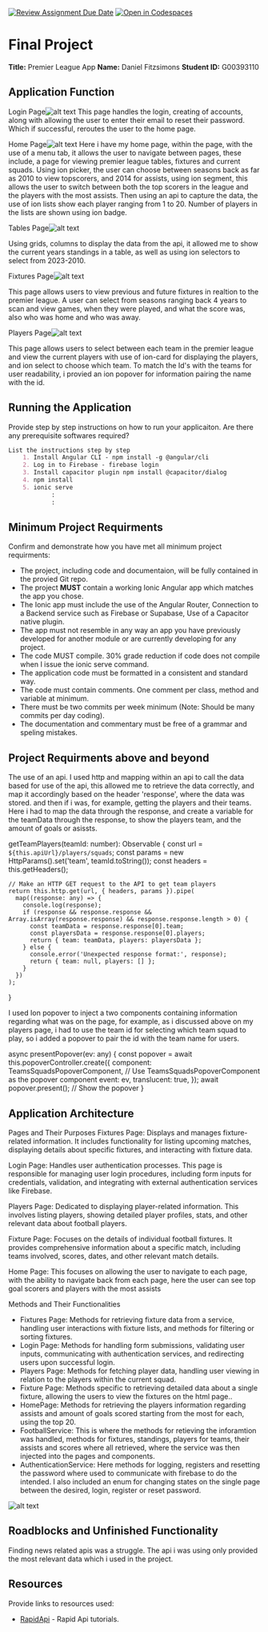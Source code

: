 [![Review Assignment Due Date](https://classroom.github.com/assets/deadline-readme-button-24ddc0f5d75046c5622901739e7c5dd533143b0c8e959d652212380cedb1ea36.svg)](https://classroom.github.com/a/HTlAZVnP)
[![Open in Codespaces](https://classroom.github.com/assets/launch-codespace-7f7980b617ed060a017424585567c406b6ee15c891e84e1186181d67ecf80aa0.svg)](https://classroom.github.com/open-in-codespaces?assignment_repo_id=13027362)
# Final Project

**Title:** Premier League App
**Name:** Daniel Fitzsimons 
**Student ID:** G00393110

## Application Function

Login Page![alt text](/login.png)
This page handles the login, creating of accounts, along with allowing the user to enter their email to reset their password. Which if successful, reroutes the user to the home page.

Home Page![alt text](/homePage.png)
Here i have my home page, within the page, with the use of a menu tab, it allows the user to navigate between pages, these include, a page for viewing premier league tables, fixtures and current squads.
Using ion picker, the user can choose between seasons back as far as 2010 to view topscorers, and 2014 for assists, using ion segment, this allows the user to switch between both the top scorers in the league and the players with the most assists.
Then using an api to capture the data, the use of ion lists show each player ranging from 1 to 20.
Number of players in the lists are shown using ion badge.

Tables Page![alt text](/tables.png)

Using grids, columns to display the data from the api, it allowed me to show the current years standings in a table, as well as using ion selectors to select from 2023-2010.

Fixtures Page![alt text](/fixtures.png)

This page allows users to view previous and future fixtures in realtion to the premier league. A user can select from seasons ranging back 4 years to scan and view games, when they were played, and what the score was, also who was home and who was away.

Players Page![alt text](/squad-page.png)

This page allows users to select between each team in the premier league and view the current players with use of ion-card for displaying the players, and ion select to choose which team. To match the Id's with the teams for user readability, i provied an ion popover for information pairing the name with the id.



## Running the Application

Provide step by step instructions on how to run your applicaiton. Are there any prerequisite softwares required?

```MARKDOWN
List the instructions step by step
    1. Install Angular CLI - npm install -g @angular/cli
    2. Log in to Firebase - firebase login
    3. Install capacitor plugin npm install @capacitor/dialog
    4. npm install
    5. ionic serve
            :
            :
```

## Minimum Project Requirments

Confirm and demonstrate how you have met all minimum project requirments:

* The project, including code and documentaion, will be fully contained in the provied Git repo.
* The project **MUST** contain a working Ionic Angular app which matches the app you chose.
* The Ionic app must include the use of the Angular Router, Connection to a Backend service such as Firebase or Supabase, Use of a Capacitor native plugin.
* The app must not resemble in any way an app you have previously developed for another module or are currently developing for any project. 
* The code MUST compile. 30% grade reduction if code does not compile when I issue the ionic serve command. 
* The application code must be formatted in a consistent and standard way.
* The code must contain comments. One comment per class, method and variable at minimum.
* There must be two commits per week minimum (Note: Should be many commits per day coding).
* The documentation and commentary must be free of a grammar and speling mistakes.

## Project Requirments above and beyond

The use of an api. I used http and mapping within an api to call the data based for use of the api, this allowed me to retrieve the data correctly, and map it accordingly based on the header 'response', where the data was stored. and then if i was, for example, getting the players and their teams. Here i had to map the data through the response, and create a variable for the teamData through the response, to show the players team, and the amount of goals or asissts.

getTeamPlayers(teamId: number): Observable<any> {
    const url = `${this.apiUrl}/players/squads`;
    const params = new HttpParams().set('team', teamId.toString());
    const headers = this.getHeaders();

    // Make an HTTP GET request to the API to get team players
    return this.http.get(url, { headers, params }).pipe(
      map((response: any) => {
        console.log(response);
        if (response && response.response && Array.isArray(response.response) && response.response.length > 0) {
          const teamData = response.response[0].team;
          const playersData = response.response[0].players;
          return { team: teamData, players: playersData };
        } else {
          console.error('Unexpected response format:', response);
          return { team: null, players: [] };
        }
      })
    );
  }

  I used Ion popover to inject a two components containing information regarding what was on the page, for example, as i discussed above on my players page, i had to use the team id for selecting which team squad to play, so i added a popover to pair the id with the team name for users.
  

async presentPopover(ev: any) {
    const popover = await this.popoverController.create({
      component: TeamsSquadsPopoverComponent, // Use TeamsSquadsPopoverComponent as the popover component
      event: ev,
      translucent: true,
    });
    await popover.present(); // Show the popover
  }


## Application Architecture

Pages and Their Purposes
Fixtures Page: Displays and manages fixture-related information. It includes functionality for listing upcoming matches, displaying details about specific fixtures, and interacting with fixture data.

Login Page: Handles user authentication processes. This page is responsible for managing user login procedures, including form inputs for credentials, validation, and integrating with external authentication services like Firebase.

Players Page: Dedicated to displaying player-related information. This involves listing players, showing detailed player profiles, stats, and other relevant data about football players.

Fixture Page: Focuses on the details of individual football fixtures. It provides comprehensive information about a specific match, including teams involved, scores, dates, and other relevant match details.

Home Page: This focuses on allowing the user to navigate to each page, with the ability to navigate back from each page, here the user can see top goal scorers and players with the most assists

Methods and Their Functionalities


* Fixtures Page: Methods for retrieving fixture data from a service, handling user interactions with fixture lists, and methods for filtering or sorting fixtures.
* Login Page: Methods for handling form submissions, validating user inputs, communicating with authentication services, and redirecting users upon successful login.
* Players Page: Methods for fetching player data, handling user viewing in relation to the players within the current squad.
* Fixture Page: Methods specific to retrieving detailed data about a single fixture, allowing the users to view the fixtures on the html page..
* HomePage: Methods for retrieving the players information regarding assists and amount of goals scored starting from the most for each, using the top 20.
* FootballService: This is where the methods for retieving the inforamtion was handled, methods for fixtures, standings, players for teams, their assists and scores where all retrieved, where the service was then injected into the pages and components.
* AuthenticationService: Here methods for logging, registers and resetting the password where used to communicate with firebase to do the intended. I also included an enum for changing states on the single page between the desired, login, register or reset password.





![alt text](/architectures.png)



## Roadblocks and Unfinished Functionality

Finding news related apis was a struggle. The api i was using only provided the most relevant data which i used in the project.

## Resources

Provide links to resources used:

* [RapidApi]([https://www.youtube.com/watch?v=Y0vH5Cm3HAk](https://rapidapi.com/api-sports/api/api-football/tutorials)https://rapidapi.com/api-sports/api/api-football/tutorials) - Rapid Api tutorials.
